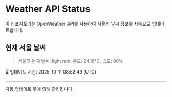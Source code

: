 
# Weather API Status

이 리포지토리는 OpenWeather API를 사용하여 서울의 날씨 정보를 자동으로 업데이트합니다.

## 현재 서울 날씨
> 서울의 현재 날씨: light rain, 온도: 24.16°C, 습도: 90%

⏳ 업데이트 시간: 2025-10-11 08:52:49 (UTC)

---
자동 업데이트 봇에 의해 관리됩니다.
